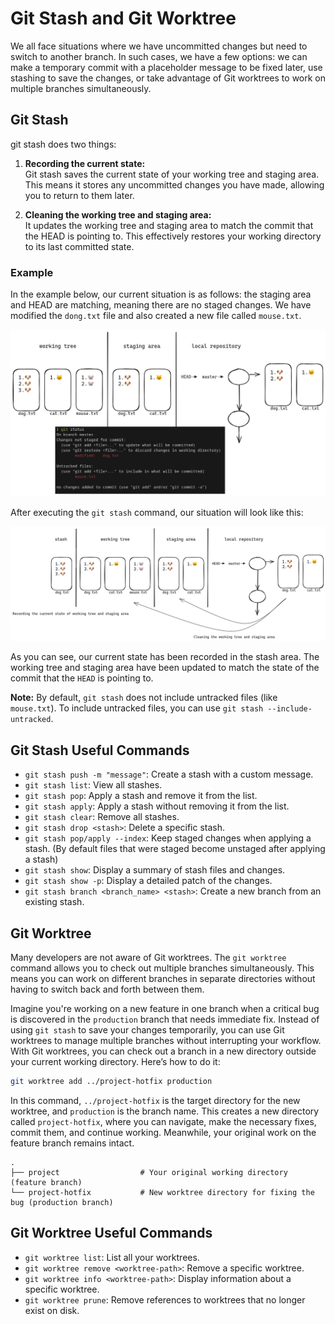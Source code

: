 # Git Stash and Git Worktree

We all face situations where we have uncommitted changes but need to switch to another branch. In such cases, we have a few options: we can make a temporary commit with a placeholder message to be fixed later, 
use stashing to save the changes, or take advantage of Git worktrees to work on multiple branches simultaneously.

## Git Stash

git stash does two things:

1. **Recording the current state:**  
   Git stash saves the current state of your working tree and staging area. This means it stores any uncommitted changes you have made, allowing you to return to them later.

2. **Cleaning the working tree and staging area:**  
   It updates the working tree and staging area to match the commit that the HEAD is pointing to. This effectively restores your working directory to its last committed state.

### Example

In the example below, our current situation is as follows: the staging area and HEAD are matching, meaning there are no staged changes. We have modified the `dong.txt` file and also created a new file called `mouse.txt`.

![git stash 1](stash_and_worktree_1.png)

After executing the `git stash` command, our situation will look like this:

![git stash 2](stash_and_worktree_2.png)

As you can see, our current state has been recorded in the stash area. The working tree and staging area have been updated to match the state of the commit that the `HEAD` is pointing to.

**Note:** By default, `git stash` does not include untracked files (like `mouse.txt`). To include untracked files, you can use `git stash --include-untracked`.

## Git Stash Useful Commands

- `git stash push -m "message"`: Create a stash with a custom message.
- `git stash list`: View all stashes.
- `git stash pop`: Apply a stash and remove it from the list.
- `git stash apply`: Apply a stash without removing it from the list.
- `git stash clear`: Remove all stashes.
- `git stash drop <stash>`: Delete a specific stash.
- `git stash pop/apply --index`: Keep staged changes when applying a stash. (By default files that were staged become unstaged after applying a stash)
- `git stash show`: Display a summary of stash files and changes.
- `git stash show -p`: Display a detailed patch of the changes.
- `git stash branch <branch_name> <stash>`: Create a new branch from an existing stash.

## Git Worktree

Many developers are not aware of Git worktrees. The `git worktree` command allows you to check out multiple branches simultaneously. This means you can work on different branches in separate directories without having to switch back and forth between them.

Imagine you're working on a new feature in one branch when a critical bug is discovered in the `production` branch that needs immediate fix. Instead of using `git stash` to save your changes temporarily, you can use Git worktrees to manage multiple branches without interrupting your workflow. With Git worktrees, you can check out a branch in a new directory outside your current working directory. Here’s how to do it:

``` bash
git worktree add ../project-hotfix production
```
In this command, `../project-hotfix` is the target directory for the new worktree, and `production` is the branch name. This creates a new directory called `project-hotfix`, where you can navigate, make the necessary fixes, commit them, and continue working. Meanwhile, your original work on the feature branch remains intact.
```
.
├── project                  # Your original working directory (feature branch)
└── project-hotfix           # New worktree directory for fixing the bug (production branch)
```
## Git Worktree Useful Commands

- `git worktree list`: List all your worktrees.
- `git worktree remove <worktree-path>`: Remove a specific worktree.
- `git worktree info <worktree-path>`: Display information about a specific worktree.
- `git worktree prune`: Remove references to worktrees that no longer exist on disk.

